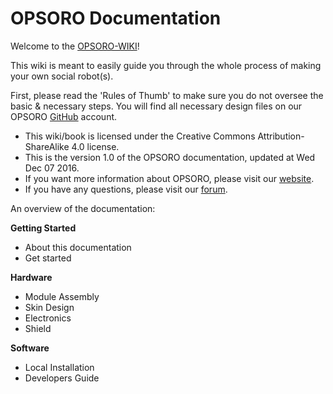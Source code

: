  

# OPSORO Documentation

Welcome to the [OPSORO-WIKI](https://wiki.opsoro.be)!

This wiki is meant to easily guide you through the whole process of making your own social robot\(s\).

First, please read the 'Rules of Thumb' to make sure you do not oversee the basic & necessary steps. You will find all necessary design files on our OPSORO [GitHub](https://github.com/OPSORO/ "OPSORO GitHub") account.

* This wiki/book is licensed under the Creative Commons Attribution-ShareAlike 4.0 license.
* This is the version 1.0 of the OPSORO documentation, updated at Wed Dec 07 2016.
* If you want more information about OPSORO, please visit our [website](https://www.opsoro.be/ "website").
* If you have any questions, please visit our [forum](https://forum.opsoro.be "forum").

An overview of the documentation:

**Getting Started**

* About this documentation
* Get started

**Hardware**

* Module Assembly
* Skin Design
* Electronics
* Shield

**Software**

* Local Installation
* Developers Guide



